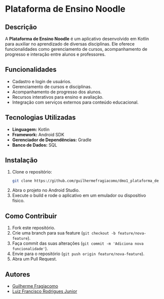 # Plataforma de Ensino Noodle

## Descrição
A **Plataforma de Ensino Noodle** é um aplicativo desenvolvido em Kotlin para auxiliar no aprendizado de diversas disciplinas. Ele oferece funcionalidades como gerenciamento de cursos, acompanhamento de progresso e interação entre alunos e professores.

## Funcionalidades
- Cadastro e login de usuários.
- Gerenciamento de cursos e disciplinas.
- Acompanhamento de progresso dos alunos.
- Recursos interativos para ensino e avaliação.
- Integração com serviços externos para conteúdo educacional.

## Tecnologias Utilizadas
- **Linguagem:** Kotlin
- **Framework:** Android SDK
- **Gerenciador de Dependências:** Gradle
- **Banco de Dados:** SQL

## Instalação
1. Clone o repositório:
   ```sh
   git clone https://github.com/guilhermefragiacomo/dmo1_plataforma_de_ensino_noodle.git
   ```
2. Abra o projeto no Android Studio.
3. Execute o build e rode o aplicativo em um emulador ou dispositivo físico.

## Como Contribuir
1. Fork este repositório.
2. Crie uma branch para sua feature (`git checkout -b feature/nova-feature`).
3. Faça commit das suas alterações (`git commit -m 'Adiciona nova funcionalidade'`).
4. Envie para o repositório (`git push origin feature/nova-feature`).
5. Abra um Pull Request.

## Autores
- [Guilherme Fragiacomo](https://github.com/guilhermefragiacomo)
- [Luiz Francisco Rodrigues Junior](https://github.com/Luiz-frj)

